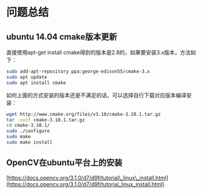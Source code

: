 # 问题总结

## ubuntu 14.04 cmake版本更新

直接使用apt-get install cmake得到的版本是2.8的，如果要安装3.x版本，方法如下：

```bash
sudo add-apt-repository ppa:george-edison55/cmake-3.x
sudo apt update
sudo apt install cmake
```

如何上面的方式安装的版本还是不满足的话，可以选择自行下载对应版本编译安装：

```bash
wget http://www.cmake.org/files/v3.10/cmake-3.10.1.tar.gz
tar -xvzf cmake-3.10.1.tar.gz
cd cmake-3.10.1/
sudo ./configure
sudo make
sudo make install
```

## OpenCV在ubuntu平台上的安装

[https://docs.opencv.org/3.1.0/d7/d9f/tutorial\_linux\_install.html](https://docs.opencv.org/3.1.0/d7/d9f/tutorial_linux_install.html)


